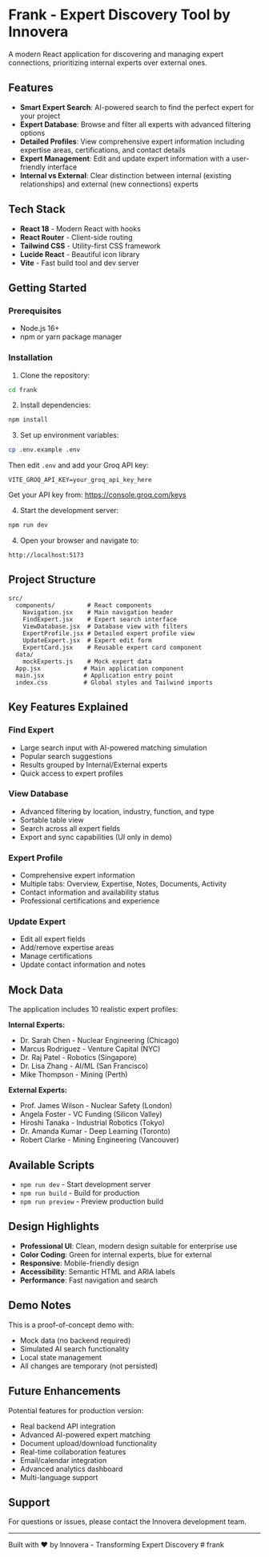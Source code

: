 # Frank - Expert Discovery Tool by Innovera

A modern React application for discovering and managing expert connections, prioritizing internal experts over external ones.

## Features

- **Smart Expert Search**: AI-powered search to find the perfect expert for your project
- **Expert Database**: Browse and filter all experts with advanced filtering options
- **Detailed Profiles**: View comprehensive expert information including expertise areas, certifications, and contact details
- **Expert Management**: Edit and update expert information with a user-friendly interface
- **Internal vs External**: Clear distinction between internal (existing relationships) and external (new connections) experts

## Tech Stack

- **React 18** - Modern React with hooks
- **React Router** - Client-side routing
- **Tailwind CSS** - Utility-first CSS framework
- **Lucide React** - Beautiful icon library
- **Vite** - Fast build tool and dev server

## Getting Started

### Prerequisites

- Node.js 16+ 
- npm or yarn package manager

### Installation

1. Clone the repository:
```bash
cd frank
```

2. Install dependencies:
```bash
npm install
```

3. Set up environment variables:
```bash
cp .env.example .env
```
Then edit `.env` and add your Groq API key:
```
VITE_GROQ_API_KEY=your_groq_api_key_here
```
Get your API key from: https://console.groq.com/keys

4. Start the development server:
```bash
npm run dev
```

4. Open your browser and navigate to:
```
http://localhost:5173
```

## Project Structure

```
src/
  components/         # React components
    Navigation.jsx    # Main navigation header
    FindExpert.jsx    # Expert search interface
    ViewDatabase.jsx  # Database view with filters
    ExpertProfile.jsx # Detailed expert profile view
    UpdateExpert.jsx  # Expert edit form
    ExpertCard.jsx    # Reusable expert card component
  data/
    mockExperts.js    # Mock expert data
  App.jsx            # Main application component
  main.jsx           # Application entry point
  index.css          # Global styles and Tailwind imports
```

## Key Features Explained

### Find Expert
- Large search input with AI-powered matching simulation
- Popular search suggestions
- Results grouped by Internal/External experts
- Quick access to expert profiles

### View Database
- Advanced filtering by location, industry, function, and type
- Sortable table view
- Search across all expert fields
- Export and sync capabilities (UI only in demo)

### Expert Profile
- Comprehensive expert information
- Multiple tabs: Overview, Expertise, Notes, Documents, Activity
- Contact information and availability status
- Professional certifications and experience

### Update Expert
- Edit all expert fields
- Add/remove expertise areas
- Manage certifications
- Update contact information and notes

## Mock Data

The application includes 10 realistic expert profiles:

**Internal Experts:**
- Dr. Sarah Chen - Nuclear Engineering (Chicago)
- Marcus Rodriguez - Venture Capital (NYC)
- Dr. Raj Patel - Robotics (Singapore)
- Dr. Lisa Zhang - AI/ML (San Francisco)
- Mike Thompson - Mining (Perth)

**External Experts:**
- Prof. James Wilson - Nuclear Safety (London)
- Angela Foster - VC Funding (Silicon Valley)
- Hiroshi Tanaka - Industrial Robotics (Tokyo)
- Dr. Amanda Kumar - Deep Learning (Toronto)
- Robert Clarke - Mining Engineering (Vancouver)

## Available Scripts

- `npm run dev` - Start development server
- `npm run build` - Build for production
- `npm run preview` - Preview production build

## Design Highlights

- **Professional UI**: Clean, modern design suitable for enterprise use
- **Color Coding**: Green for internal experts, blue for external
- **Responsive**: Mobile-friendly design
- **Accessibility**: Semantic HTML and ARIA labels
- **Performance**: Fast navigation and search

## Demo Notes

This is a proof-of-concept demo with:
- Mock data (no backend required)
- Simulated AI search functionality
- Local state management
- All changes are temporary (not persisted)

## Future Enhancements

Potential features for production version:
- Real backend API integration
- Advanced AI-powered expert matching
- Document upload/download functionality
- Real-time collaboration features
- Email/calendar integration
- Advanced analytics dashboard
- Multi-language support

## Support

For questions or issues, please contact the Innovera development team.

---

Built with ❤️ by Innovera - Transforming Expert Discovery
#   f r a n k 
 
 
